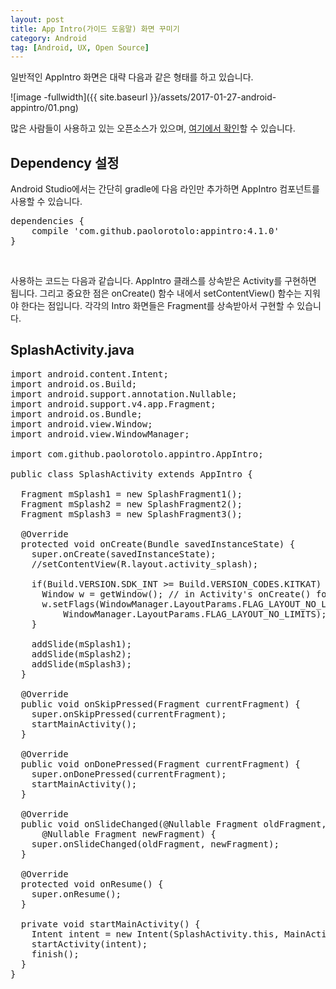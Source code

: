 ```yaml
---
layout: post
title: App Intro(가이드 도움말) 화면 꾸미기
category: Android
tag: [Android, UX, Open Source]
---
```


일반적인 AppIntro 화면은 대략 다음과 같은 형태를 하고 있습니다.

![image -fullwidth]({{ site.baseurl }}/assets/2017-01-27-android-appintro/01.png)


많은 사람들이 사용하고 있는 오픈소스가 있으며, [여기에서 확인](https://github.com/PaoloRotolo/AppIntro)할
수 있습니다.
<br>
## Dependency 설정
Android Studio에서는 간단히 gradle에 다음 라인만 추가하면 AppIntro 컴포넌트를 사용할 수 있습니다.
<pre class="prettyprint">dependencies {
    compile 'com.github.paolorotolo:appintro:4.1.0'
}
</pre>
<br>

사용하는 코드는 다음과 같습니다. AppIntro 클래스를 상속받은 Activity를 구현하면 됩니다.
그리고 중요한 점은 onCreate() 함수 내에서 setContentView() 함수는 지워야 한다는 점입니다.
각각의 Intro 화면들은 Fragment를 상속받아서 구현할 수 있습니다.
<br>
## SplashActivity.java
<pre class="prettyprint">import android.content.Intent;
import android.os.Build;
import android.support.annotation.Nullable;
import android.support.v4.app.Fragment;
import android.os.Bundle;
import android.view.Window;
import android.view.WindowManager;

import com.github.paolorotolo.appintro.AppIntro;

public class SplashActivity extends AppIntro {

  Fragment mSplash1 = new SplashFragment1();
  Fragment mSplash2 = new SplashFragment2();
  Fragment mSplash3 = new SplashFragment3();

  @Override
  protected void onCreate(Bundle savedInstanceState) {
    super.onCreate(savedInstanceState);
    //setContentView(R.layout.activity_splash);

    if(Build.VERSION.SDK_INT &gt;= Build.VERSION_CODES.KITKAT) {
      Window w = getWindow(); // in Activity's onCreate() for instance
      w.setFlags(WindowManager.LayoutParams.FLAG_LAYOUT_NO_LIMITS,
          WindowManager.LayoutParams.FLAG_LAYOUT_NO_LIMITS);
    }

    addSlide(mSplash1);
    addSlide(mSplash2);
    addSlide(mSplash3);
  }

  @Override
  public void onSkipPressed(Fragment currentFragment) {
    super.onSkipPressed(currentFragment);
    startMainActivity();
  }

  @Override
  public void onDonePressed(Fragment currentFragment) {
    super.onDonePressed(currentFragment);
    startMainActivity();
  }

  @Override
  public void onSlideChanged(@Nullable Fragment oldFragment,
      @Nullable Fragment newFragment) {
    super.onSlideChanged(oldFragment, newFragment);
  }

  @Override
  protected void onResume() {
    super.onResume();
  }

  private void startMainActivity() {
    Intent intent = new Intent(SplashActivity.this, MainActivity.class);
    startActivity(intent);
    finish();
  }
}</pre>

